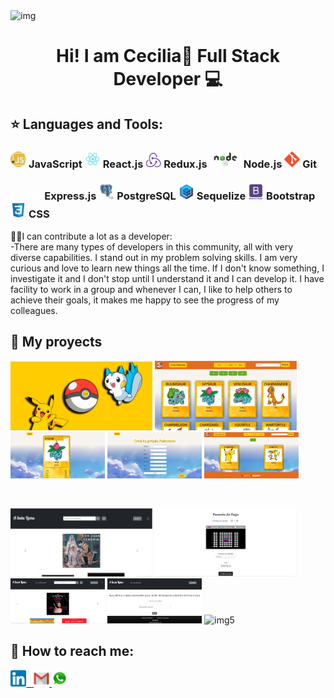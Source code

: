 <img src ='https://media.giphy.com/media/EWqZuU1dEvc3PfWGy6/giphy.gif' alt='img'>
<h1 align="center">Hi! I am Cecilia👋 Full Stack Developer 💻</h1>

## :star: Languages and Tools:

<h3><img width="5%" src = './iconos/js.png'> JavaScript 
<img width="5%" src = './iconos/react.png'> React.js 
<img width="5%" src = './iconos/redux.png'> Redux.js
<img width="10%" src = './iconos/node.png'> Node.js
<img width="5%" src = './iconos/git.png'> Git
</h3>
<h3>
<img width="10%" src = './iconos/express.png'> Express.js
<img width="5%" src = './iconos/postgresSql.png'> PostgreSQL
<img width="5%" src = './iconos/sequelize.png'> Sequelize
<img width="5%" src = './iconos/bootstrap.png'> Bootstrap
<img width="5%" src = './iconos/css.png'> CSS
</h3>

<p>🙋🏻I can contribute a lot as a developer:<br>
-There are many types of developers in this community, all with very diverse capabilities. I stand out in my problem solving skills. I am very curious and love to learn new things all the time. If I don't know something, I investigate it and I don't stop until I understand it and I can develop it. I have facility to work in a group and whenever I can, I like to help others to achieve their goals, it makes me happy to see the progress of my colleagues.</p>

## :pushpin: My proyects

<p>
<img width="45%" src = './img/Screenshot_1.jpg' alt='img1'>
<img width="45%" src = './img/Screenshot_2.jpg' alt='img2'>
<br>
<img width="30%" src = './img/Screenshot_3.jpg' alt='img3'>
<img width="30%" src = './img/Screenshot_4.jpg' alt='img4'>
<img width="30%" src = './img/Screenshot_5.jpg' alt='img5'>
</p><br>

<p>
<img width="45%" src = './img2/Screenshot_1.jpg' alt='img1'>
<img width="45%" src = './img2/Screenshot_9.jpg' alt='img2'>
<br>
<img width="30%" src = './img2/Screenshot_3.jpg' alt='img3'>
<img width="30%" src = './img2/Screenshot_4.jpg' alt='img4'>
<img width="30%" src = './img2/WhatsApp Image 2022-02-28 at 6.19.31 PM.jpg' alt='img5'>
</p>

## :paperclip: How to reach me:

<span >
<a href="https://www.linkedin.com/in/cecilia-morlacchi-dev/?locale=en_US/" ><img width="5%" src="./iconos/linkedin.png"> &nbsp;
<a href="mailto:ceciliamorlacchi@gmail.com" ><img width="5%" src="./iconos/Gmail-Logo.png">
<a href="https://wa.link/pdt5g1" ><img width="5%" src="./iconos/whatsapp.png">
</span>